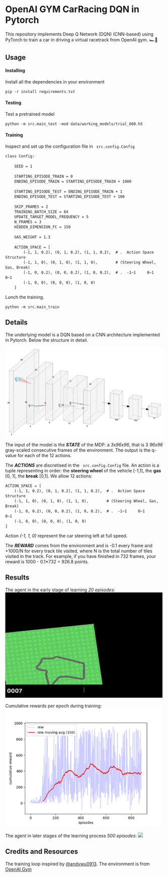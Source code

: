 
# OpenAI GYM CarRacing DQN in Pytorch

This repository implements Deep Q Network (DQN) (CNN-based) using PyTorch to train a car in driving a virtual racetrack 
from OpenAI gym. 🏎️🤖

## Usage

#### Installing
Install all the dependencies in your environment

``` 
pip -r install requirements.txt
 ```

#### Testing

Test a pretrained model
``` 
python -m src.main_test -mod data/working_models/trial_660.h5
``` 

#### Training
Inspect and set up the configuration file in ``` src.config.Config```


``` 
class Config:

    SEED = 1

    STARTING_EPISODE_TRAIN = 0
    ENDING_EPISODE_TRAIN = STARTING_EPISODE_TRAIN + 1000

    STARTING_EPISODE_TEST = ENDING_EPISODE_TRAIN + 1
    ENDING_EPISODE_TEST = STARTING_EPISODE_TEST + 100

    SKIP_FRAMES = 2
    TRAINING_BATCH_SIZE = 64
    UPDATE_TARGET_MODEL_FREQUENCY = 5
    N_FRAMES = 3
    HIDDEN_DIMENSION_FC = 150
    
    GAS_WEIGHT = 1.3

    ACTION_SPACE = [
        (-1, 1, 0.2), (0, 1, 0.2), (1, 1, 0.2),  # .  Action Space Structure
        (-1, 1, 0), (0, 1, 0), (1, 1, 0),        # (Steering Wheel, Gas, Break)
        (-1, 0, 0.2), (0, 0, 0.2), (1, 0, 0.2),  # .  -1~1     0~1        0~1
        (-1, 0, 0), (0, 0, 0), (1, 0, 0)
    ]
``` 

Lunch the training.
``` 
python -m src.main_train
``` 

## Details

The underlying model is a DQN based on a CNN architecture implemented in Pytorch. Below the structure in detail. 

![cnn](data/resources/cnn.png)

The input of the model is the **_STATE_** of the MDP: a _3x96x96_, that is 3 _96x96_ gray-scaled consecutive frames of the environment. 
The output is the q-value for each of the 12 actions. 

The **_ACTIONS_** are discretised in the ``` src.config.Config``` file. An action 
is a tuple representing in order: the **steering wheel** of the vehicle [-1,1], the **gas** [0, 1], the **break** [0,1]. 
We allow 12 actions: 

``` 
ACTION_SPACE = [
    (-1, 1, 0.2), (0, 1, 0.2), (1, 1, 0.2),  # .  Action Space Structure
    (-1, 1, 0), (0, 1, 0), (1, 1, 0),        # (Steering Wheel, Gas, Break)
    (-1, 0, 0.2), (0, 0, 0.2), (1, 0, 0.2),  # .  -1~1     0~1        0~1
    (-1, 0, 0), (0, 0, 0), (1, 0, 0)
]
``` 

Action _(-1, 1, 0)_ represent the car steering left at full speed.

The **_REWARD_** comes from the environment and is -0.1 every frame and +1000/N for every track tile visited, where N is the total number of tiles visited in the track. For example, if you have finished in 732 frames, your reward is 1000 - 0.1*732 = 926.8 points.

## Results
The agent in the early stage of learning _20 episodes_:
<img src='data/resources/rl-early.gif' width='500'>

Cumulative rewards per epoch during training:
<img src='data/resources/crew.png' width='500'>

The agent in later stages of the learning process _500 episodes_:
<img src='data/resources/rl-trained.gif' width='500'>


## Credits and Resources
The training loop inspired by [@andywu0913](https://github.com/andywu0913/OpenAI-GYM-CarRacing-DQN). The environment is from [OpenAI Gym](https://www.gymlibrary.dev/environments/box2d/car_racing/)